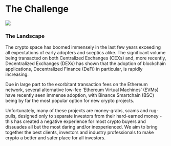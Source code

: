 # The Challenge

![](.gitbook/assets/crypto\_small.jpg)

### The Landscape

The crypto space has boomed immensely in the last few years exceeding all expectations of early adopters and sceptics alike. The significant volume being transacted on both Centralized Exchanges (CEXs) and, more recently, Decentralized Exchanges (DEXs) has shown that the adoption of blockchain applications, Decentralized Finance (DeFi) in particular, is rapidly increasing.

Due in large part to the exorbitant transaction fees on the Ethereum network, several alternative low-fee ‘Ethereum Virtual Machines’ (EVMs) have recently seen immense adoption, with Binance Smartchain (BSC) being by far the most popular option for new crypto projects.

Unfortunately, many of these projects are money-grabs, scams and rug-pulls, designed only to separate investors from their hard-earned money - this has created a negative experience for most crypto buyers and dissuades all but the most daring and/or inexperienced. We aim to bring together the best clients, investors and industry professionals to make crypto a better and safer place for all investors.
